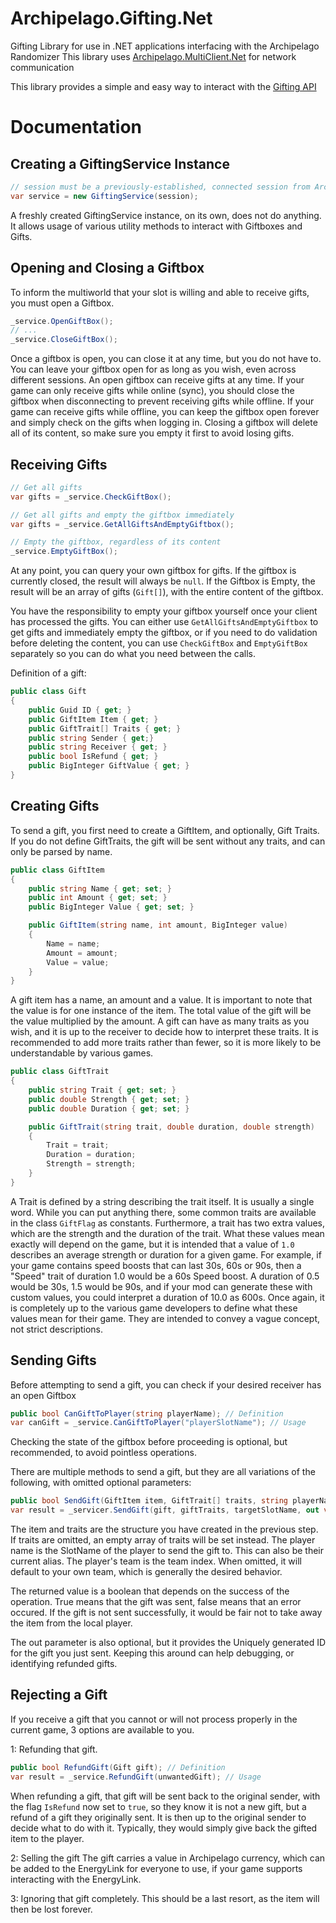 # Archipelago.Gifting.Net
Gifting Library for use in .NET applications interfacing with the Archipelago Randomizer
This library uses [Archipelago.MultiClient.Net](https://github.com/ArchipelagoMW/Archipelago.MultiClient.Net/tree/main) for network communication

This library provides a simple and easy way to interact with the [Gifting API](Documentation/Gifting%20API.md)

# Documentation

## Creating a GiftingService Instance

```cs
// session must be a previously-established, connected session from Archipelago.MultiClient.Net
var service = new GiftingService(session);
```

A freshly created GiftingService instance, on its own, does not do anything. It allows usage of various utility methods to interact with Giftboxes and Gifts.

## Opening and Closing a Giftbox

To inform the multiworld that your slot is willing and able to receive gifts, you must open a Giftbox.

```cs
_service.OpenGiftBox();
// ...
_service.CloseGiftBox();
```

Once a giftbox is open, you can close it at any time, but you do not have to. You can leave your giftbox open for as long as you wish, even across different sessions.
An open giftbox can receive gifts at any time. If your game can only receive gifts while online (sync), you should close the giftbox when disconnecting to prevent receiving gifts while offline. If your game can receive gifts while offline, you can keep the giftbox open forever and simply check on the gifts when logging in.
Closing a giftbox will delete all of its content, so make sure you empty it first to avoid losing gifts.

## Receiving Gifts

```cs
// Get all gifts
var gifts = _service.CheckGiftBox();

// Get all gifts and empty the giftbox immediately
var gifts = _service.GetAllGiftsAndEmptyGiftbox();

// Empty the giftbox, regardless of its content
_service.EmptyGiftBox();
```

At any point, you can query your own giftbox for gifts. If the giftbox is currently closed, the result will always be `null`.
If the Giftbox is Empty, the result will be an array of gifts (`Gift[]`), with the entire content of the giftbox.

You have the responsibility to empty your giftbox yourself once your client has processed the gifts.
You can either use `GetAllGiftsAndEmptyGiftbox` to get gifts and immediately empty the giftbox, or if you need to do validation before deleting the content, you can use `CheckGiftBox` and `EmptyGiftBox` separately so you can do what you need between the calls.

Definition of a gift:
```cs
public class Gift
{
	public Guid ID { get; }
	public GiftItem Item { get; }
	public GiftTrait[] Traits { get; }
	public string Sender { get;}
	public string Receiver { get; }
	public bool IsRefund { get; }
	public BigInteger GiftValue { get; }
}
```

## Creating Gifts

To send a gift, you first need to create a GiftItem, and optionally, Gift Traits. If you do not define GiftTraits, the gift will be sent without any traits, and can only be parsed by name.

```cs
public class GiftItem
{
	public string Name { get; set; }
	public int Amount { get; set; }
	public BigInteger Value { get; set; }

	public GiftItem(string name, int amount, BigInteger value)
	{
		Name = name;
		Amount = amount;
		Value = value;
	}
}
```

A gift item has a name, an amount and a value. It is important to note that the value is for one instance of the item. The total value of the gift will be the value multiplied by the amount.
A gift can have as many traits as you wish, and it is up to the receiver to decide how to interpret these traits. It is recommended to add more traits rather than fewer, so it is more likely to be understandable by various games.

```cs
public class GiftTrait
{
	public string Trait { get; set; }
	public double Strength { get; set; }
	public double Duration { get; set; }

	public GiftTrait(string trait, double duration, double strength)
	{
		Trait = trait;
		Duration = duration;
		Strength = strength;
	}
}
```

A Trait is defined by a string describing the trait itself. It is usually a single word. While you can put anything there, some common traits are available in the class `GiftFlag` as constants.
Furthermore, a trait has two extra values, which are the strength and the duration of the trait. What these values mean exactly will depend on the game, but it is intended that a value of `1.0` describes an average strength or duration for a given game.
For example, if your game contains speed boosts that can last 30s, 60s or 90s, then a "Speed" trait of duration 1.0 would be a 60s Speed boost. A duration of 0.5 would be 30s, 1.5 would be 90s, and if your mod can generate these with custom values, you could interpret a duration of 10.0 as 600s.
Once again, it is completely up to the various game developers to define what these values mean for their game. They are intended to convey a vague concept, not strict descriptions.

## Sending Gifts

Before attempting to send a gift, you can check if your desired receiver has an open Giftbox

```cs
public bool CanGiftToPlayer(string playerName); // Definition
var canGift = _service.CanGiftToPlayer("playerSlotName"); // Usage
```

Checking the state of the giftbox before proceeding is optional, but recommended, to avoid pointless operations.

There are multiple methods to send a gift, but they are all variations of the following, with omitted optional parameters:

```cs
public bool SendGift(GiftItem item, GiftTrait[] traits, string playerName, int playerTeam, out Guid giftId); // Definition
var result = _servicer.SendGift(gift, giftTraits, targetSlotName, out var giftId); // Usage
```

The item and traits are the structure you have created in the previous step. If traits are omitted, an empty array of traits will be set instead.
The player name is the SlotName of the player to send the gift to. This can also be their current alias.
The player's team is the team index. When omitted, it will default to your own team, which is generally the desired behavior.

The returned value is a boolean that depends on the success of the operation. True means that the gift was sent, false means that an error occured.
If the gift is not sent successfully, it would be fair not to take away the item from the local player.

The out parameter is also optional, but it provides the Uniquely generated ID for the gift you just sent. Keeping this around can help debugging, or identifying refunded gifts.

## Rejecting a Gift

If you receive a gift that you cannot or will not process properly in the current game, 3 options are available to you.

1: Refunding that gift.

```cs
public bool RefundGift(Gift gift); // Definition
var result = _service.RefundGift(unwantedGift); // Usage
```

When refunding a gift, that gift will be sent back to the original sender, with the flag `IsRefund` now set to `true`, so they know it is not a new gift, but a refund of a gift they originally sent.
It is then up to the original sender to decide what to do with it. Typically, they would simply give back the gifted item to the player.

2: Selling the gift
The gift carries a value in Archipelago currency, which can be added to the EnergyLink for everyone to use, if your game supports interacting with the EnergyLink.

3: Ignoring that gift completely. This should be a last resort, as the item will then be lost forever.